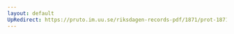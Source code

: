 ```yaml
---
layout: default
UpRedirect: https://pruto.im.uu.se/riksdagen-records-pdf/1871/prot-1871--ak--415/prot-1871--ak--415_066.pdf
---
```


